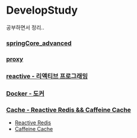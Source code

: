 # DevelopStudy
공부하면서 정리..

### [springCore_advanced](https://github.com/yg0313/DevelopStudy/tree/main/springCore_advanced)

### [proxy](https://github.com/yg0313/DevelopStudy/tree/main/proxy)
    
### [reactive - 리액티브 프로그래밍](https://github.com/yg0313/DevelopStudy/tree/main/reactive)

### [Docker - 도커](https://github.com/yg0313/DevelopStudy/tree/main/Docker)

### [Cache - Reactive Redis && Caffeine Cache](https://github.com/yg0313/DevelopStudy/tree/main/Cache)
- [Reactive Redis](https://github.com/yg0313/DevelopStudy/tree/main/Cache#reactive-redis)
- [Caffeine Cache](https://github.com/yg0313/DevelopStudy/tree/main/Cache#caffeine-cache)
